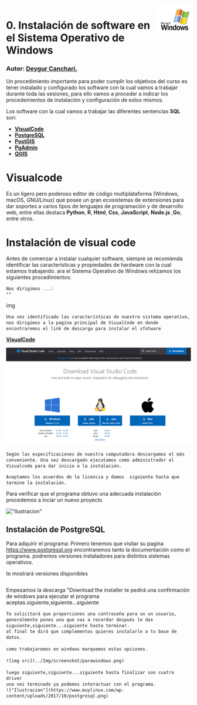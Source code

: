 <img src='../Img/screenshot/web1.png' align="right" width =20%>

# 0. Instalación de software en el Sistema Operativo de Windows
### Autor: <a href= 'https://github.com/deygurc/Visualcode.git'>Deygur Canchari.</a>

Un procedimiento importante para poder cumplir los objetivos del curso es tener instalado y configurado los software con la cual vamos a trabajar durante toda las sesiones, para ello vamos a proceder a indicar los procedemientos de instalación y configuración de estos mismos.

Los software con la cual vamos a trabajar las diferentes sentencias **SQL** son:

* [**VisualCode**](https://code.visualstudio.com)
* [**PostgreSQL**](https://www.postgresql.org)
* [**PostGIS**](https://postgis.net)
* [**PgAdmin**](https://www.pgadmin.org) 
* [**QGIS**](https://qgis.org/es/site/) 


# Visualcode

Es un ligero pero poderoso editor de código multiplataforma (Windows, macOS, GNU/Linux) que posee un gran ecosistemas de extensiones para dar soportes a varios tipos de lenguajes de programación y de desarrollo web, entre ellas destaca **Python**, **R**, **Html**, **Css**, **JavaScript**, **Node.js** ,**Go**, entre otros.

 # Instalación de visual code

Antes de comenzar a instalar cualquier software, siempre se recomienda identificar las características y propiedades de hardware con la cual estamos trabajando.
ara el Sistema Operativo de Windows relizamos los siguientes procedimientos:

```
Nos dirigimos ...:
""
```
img 

```
Una vez identificado las características de nuestro sistema operativo, nos dirigimos a la pagina principal de VisualCode en donde encontraremos el link de descarga para instalar el sfotware
```
[**VisualCode**](https://code.visualstudio.com/docs/?dv=win)

![img src ](../Img/screenshot/web.png)

```
Según las especificaciones de nuestra computadora descargamos el más conveniente. Una vez descargado ejecutamos como administrador el Visualcode para dar inicio a la instalación.
```

```
Aceptamos los acuerdos de la licencia y damos  siguiente hasta que termine la instalación.
```
Para verificar que el programa obtuvo una adecuada instalación procedemos a inciar un nuevo proyecto

!["Ilustracion"](https://docs.microsoft.com/es-es/dotnet/core/tutorials/media/with-visual-studio-code/vs-code-open-folder.png)


## Instalación de PostgreSQL
Para adquirir el programa:
Primero tenemos que visitar su pagina https://www.postgresql.org encontraremos tanto la documentación como el programa.
podremos versiones instaladores para distintos sistemas operativos.

te mostrará versiones disponibles

```

```
Empezamos la descarga "Download the installer te pedirá una confirmación de windows para ejecutar el programa aceptas.siguiente,siguiente...siguiente


```
Te solicitará que proporciones una contraseña para un un usuario, generalmente pones una que vas a recordar después le das siguiente,siguiente...siguiente hasta terminar.
al final te dirá que complementos quieres instalarle a tu base de datos.

como trabajaremos en windows marquemos estas opciones.

![img src](../Img/screenshot/parawindows.png)

luego siguiente,siguiente...siguiente hasta finalizar son cuatro driver
una vez terminado ya podemos interactuar con el programa.
!["Ilustracion"](https://www.muylinux.com/wp-content/uploads/2017/10/postgresql.png)



